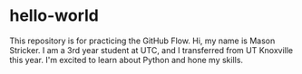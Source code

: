 # hello-world
This repository is for practicing the GitHub Flow.
Hi, my name is Mason Stricker. I am a 3rd year student at UTC, and I transferred from UT Knoxville this year. I'm excited to learn about Python and hone my skills.
